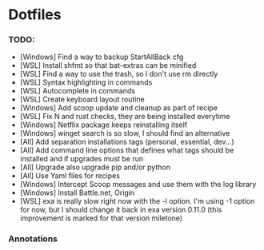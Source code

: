 # Dotfiles

### TODO:

- [Windows] Find a way to backup StartAllBack cfg
- [WSL] Install shfmt so that bat-extras can be minified
- [WSL] Find a way to use the trash, so I don't use rm directly
- [WSL] Syntax highlighting in commands
- [WSL] Autocomplete in commands
- [WSL] Create keyboard layout routine
- [Windows] Add scoop update and cleanup as part of recipe
- [WSL] Fix N and rust checks, they are being installed everytime
- [Windows] Netflix package keeps reinstalling itself
- [Windows] winget search is so slow, I should find an alternative
- [All] Add separation installations tags (personal, essential, dev...)
- [All] Add command line options that defines what tags should be installed and if upgrades must be run
- [All] Upgrade also upgrade pip and/or python
- [All] Use Yaml files for recipes 
- [Windows] Intercept Scoop messages and use them with the log library
- [Windows] Install Battle.net, Origin
- [WSL] exa is really slow right now with the -l option. I'm using -1 option for now, but I should change it back in exa version 0.11.0 (this improvement is marked for that version miletone)

### Annotations
